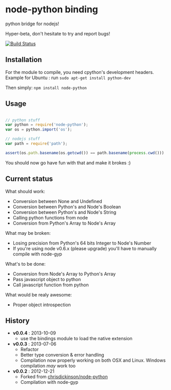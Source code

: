 # node-python binding 

python bridge for nodejs!

Hyper-beta, don't hesitate to try and report bugs!

[![Build Status](https://travis-ci.org/JeanSebTr/node-python.png)](https://travis-ci.org/JeanSebTr/node-python)

## Installation

For the module to compile, you need cpython's development headers.
Example for Ubuntu : run ```sudo apt-get install python-dev```

Then simply:
```npm install node-python```

## Usage

```javascript

// python stuff
var python = require('node-python');
var os = python.import('os');

// nodejs stuff
var path = require('path');

assert(os.path.basename(os.getcwd()) == path.basename(process.cwd()))

```

You should now go have fun with that and make it brokes :)

## Current status

What should work:

* Conversion between None and Undefined
* Conversion between Python's and Node's Boolean
* Conversion between Python's and Node's String
* Calling python functions from node
* Conversion from Python's Array to Node's Array

What may be broken:

* Losing precision from Python's 64 bits Integer to Node's Number
* If you're using node v0.6.x (please upgrade) you'll have to manually compile with node-gyp

What's to be done:

* Conversion from Node's Array to Python's Array
* Pass javascript object to python
* Call javascript function from python

What would be realy awesome:

* Proper object introspection


## History

* **v0.0.4** : 2013-10-09
  - use the bindings module to load the native extension
* **v0.0.3** : 2013-07-06
  - Refactor
  - Better type conversion & error handling
  - Compilation now properly working on both OSX and Linux. Windows compilation _may_ work too
* **v0.0.2** : 2012-12-21
  - Forked from [chrisdickinson/node-python](https://github.com/chrisdickinson/node-python)
  - Compilation with node-gyp

